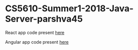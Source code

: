 # CS5610-Summer1-2018-Java-Server-parshva45

React app code present [here](https://github.com/parshva45/CS5610-Summer1-2018-React-App-parshva45.git)

Angular app code present [here](https://github.com/parshva45/CS5610-Summer1-2018-Angular-App-parshva45.git)